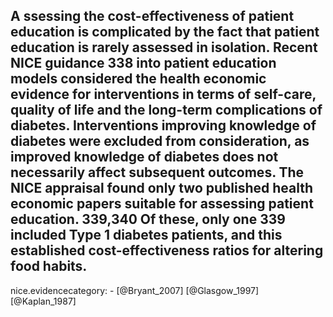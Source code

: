 A ssessing the cost-effectiveness of patient education is complicated by the fact that patient education is rarely assessed in isolation. Recent NICE guidance 338 into patient education models considered the health economic evidence for interventions in terms of self-care, quality of life and the long-term complications of diabetes. Interventions improving knowledge of diabetes were excluded from consideration, as improved knowledge of diabetes does not necessarily affect subsequent outcomes.  The NICE appraisal found only two published health economic papers suitable for assessing patient education. 339,340 Of these, only one 339 included Type 1 diabetes patients, and this established cost-effectiveness ratios for altering food habits.
---
 nice.evidencecategory: -
[@Bryant_2007]
[@Glasgow_1997]
[@Kaplan_1987]

